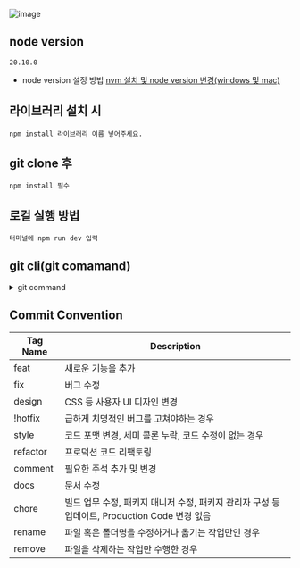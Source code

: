 ![image](https://github.com/user-attachments/assets/b19ea459-1a8b-495d-af67-8cef3deaf8a2)


## node version

    20.10.0

- node version 설정 방법
  [nvm 설치 및 node version 변경(windows 및 mac)](https://jang8584.tistory.com/295)

## 라이브러리 설치 시

    npm install 라이브러리 이름 넣어주세요.

## git clone 후

    npm install 필수

## 로컬 실행 방법

    터미널에 npm run dev 입력

## git cli(git comamand)

<details>
<summary>git command</summary>
    
    • git clone
      github 클론 받을 레포지토리에서 <>code 버튼 클릭 후 Local tab에서 
      HTTPS 링크 복사 => 터미널에서 git clone https://github.com/NU-WA-Project/FE.git 엔터를 치면 프로젝트 폴더 클론

    • git branch 브랜치 명 (로컬 브랜치 생성)
      로컬에 브랜치를 생성할 때 명령어
      ex> git branch feat/button

    • git switch 브렌치 명(로컬 브렌치 이동)
      생성한 브랜치로 이동할 때 쓰는 명령어
      ex> git switch feat/button

    • git status (로컬 환경 상태 확인)
      로컬에서 파일 변경(생성, 수정, 삭제)관련된 상태를 확인하는 명령어

    • git add (로컬 환경에서 변경된 파일들을 스테이지에 올리는 작업)
      git add . 모든 파일이 스테이지에 올라가는 명령어
      git add src/assets~ 해당 경로에 변경된 파일만 올라감

    • git commit
      스테이징에 올라간 변경된 파일들에 어떠한 작업을 했는지 올리는 명령어
      해당 명령어를 친 후 엔터를 누르면 커밋 작성하는 곳으로 이동
      작성시 영문 i 입력 후 커밋 컨벤션에 맞는 머릿말과 작업에 대한 간단한 요약을 작성
      작성 완료 후 wq 입력하고 엔터 누르면 커밋 작성완료

    • git push origin 브랜치 명
      스테이징에 올라간 파일들을 깃헙에 해당 브랜치 명으로 브랜치로 올리는 명령어

    • git fetch origin/브랜치 명
      깃헙 레포지토리에 해당 브랜치 명을 가지고 있는 최신 변경 사항 파일을 로컬 저장소에 저장 명령어

    • git merge FETCH_HEAD
      로컬 저장소에 최신 변경 사항 파일들을 지금 있는 브랜치에 병합하는 명령어

</details>

## Commit Convention

| Tag Name            | Description                                               |
|---------------------|-----------------------------------------------------------|
| feat                | 새로운 기능을 추가                                       |
| fix                 | 버그 수정                                                |
| design              | CSS 등 사용자 UI 디자인 변경                             |                                |
| !hotfix             | 급하게 치명적인 버그를 고쳐야하는 경우                  |
| style               | 코드 포맷 변경, 세미 콜론 누락, 코드 수정이 없는 경우  |
| refactor            | 프로덕션 코드 리팩토링                                    |
| comment             | 필요한 주석 추가 및 변경                                 |
| docs                | 문서 수정                                                |
| chore               | 빌드 업무 수정, 패키지 매니저 수정, 패키지 관리자 구성 등 업데이트, Production Code 변경 없음 |
| rename              | 파일 혹은 폴더명을 수정하거나 옮기는 작업만인 경우        |
| remove              | 파일을 삭제하는 작업만 수행한 경우                        |


